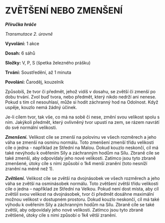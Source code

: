 # ZVĚTŠENÍ NEBO ZMENŠENÍ

***Příručka hráče***

*Transmutace 2. úrovně*

**Vyvolání:** 1 akce

**Dosah:** 6 sáhů

**Složky:** V, P, S (špetka železného prášku)

**Trvání:** Soustředění, až 1 minuta

**Povolání:** Čaroděj, kouzelník

Způsobíš, že tvor či předmět, jehož vidíš v dosahu, se zvětší či zmenší po dobu trvání. Zvol buď tvora, nebo předmět, který nikdo nedrží ani nenese. Pokud s tím cíl nesouhlasí, může si hodit záchranný hod na Odolnost. Když uspěje, kouzlo nemá žádný účinek. 

Je-li cílem tvor, tak vše, co má na sobě či nese, změní svou velikost spolu s ním. Jakýkoli předmět, který ovlivněný tvor upustí na zem, se rázem navrátí do své normální velikosti.

***Zmenšení.*** Velikost cíle se zmenší na polovinu ve všech rozměrech a jeho váha se zmenší na osminu normálu. Toto zmenšení zmenší třídu velikosti cíle o jedna - například ze Střední na Malou. Dokud kouzlo neskončí, cíl má také nevýhodu k ověřením Síly a záchranným hodům na Sílu. Zbraně cíle se také zmenší, aby odpovídaly jeho nové velikosti. Zatímco jsou tyto zbraně zmenšené, útoky cíle s nimi způsobí o 1k4 menší zranění (toto nesníží zranění na méně než 1).

***Zvětšení.*** Velikost cíle se zvětší na dvojnásobek ve všech rozměrech a jeho váha se zvětší na osminásobek normálu. Toto zvětšení zvětší třídu velikosti cíle o jedna – například ze Střední na Velkou. Pokud není dost místa, aby cíl zvětšil svou velikost na dvojnásobek, tvor či předmět dosáhne maximální možnou velikost v dostupném prostoru. Dokud kouzlo neskončí, cíl má také výhodu k ověřením Síly a záchranným hodům na Sílu. Zbraně cíle se také zvětší, aby odpovídaly jeho nové velikosti. Zatímco jsou tyto zbraně zvětšené, útoky cíle s nimi způsobí o 1k4 větší zranění.